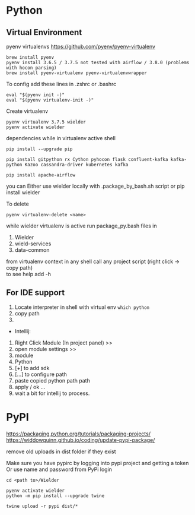 
Python
=

Virtual Environment
-
pyenv virtualenvs 
https://github.com/pyenv/pyenv-virtualenv
```
brew install pyenv
pyenv install 3.6.5 / 3.7.5 not tested with airflow / 3.8.0 (problems with hocon parsing)
brew install pyenv-virtualenv pyenv-virtualenvwrapper
```
To config add these lines in .zshrc or .bashrc
```
eval "$(pyenv init -)"
eval "$(pyenv virtualenv-init -)"
```

Create virtualenv
```
pyenv virtualenv 3.7.5 wielder
pyenv activate wielder 
```

dependencies while in virtualenv active shell
```
pip install --upgrade pip

pip install gitpython rx Cython pyhocon flask confluent-kafka kafka-python Kazoo cassandra-driver kubernetes kafka

pip install apache-airflow
```

you can Either use wielder locally with .package_by_bash.sh script or pip install wielder


To delete 
```
pyenv virtualenv-delete <name>
```

while wielder virtualenv is active run package_py.bash files in
1. Wielder
1. wield-services
1. data-common
 

from virtualenv context in any shell call any project script (right click -> copy path)  
to see help add -h 

 
For IDE support
-
 1. Locate interpreter in shell with virtual env ```which python```
 1. copy path
 1. 
 + Intellij:
  1. Right Click Module (In project panel) >> 
  1. open module settings >> 
  1. module 
  1. Python 
  1. [+] to add sdk
  1. [...] to configure path
  1. paste copied python path path
  1. apply / ok ...
  1. wait a bit for intellij to process.
 
 PyPI
 =
 
https://packaging.python.org/tutorials/packaging-projects/
https://widdowquinn.github.io/coding/update-pypi-package/

remove old uploads in dist folder if they exist

Make sure you have pypirc by logging into pypi project and getting a token
Or use name and password from PyPi login
```
cd <path to>/Wielder

pyenv activate wielder
python -m pip install --upgrade twine

twine upload -r pypi dist/*
```